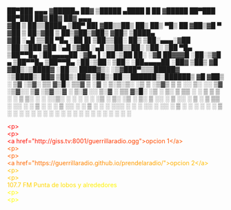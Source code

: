 

 ██▀███   ▄▄▄      ▓█████▄  ██▓ ▒█████       ▄████  █    ██ ▓█████  ██▀███   ██▀███   ██▓ ██▓     ██▓     ▄▄▄      
▓██ ▒ ██▒▒████▄    ▒██▀ ██▌▓██▒▒██▒  ██▒    ██▒ ▀█▒ ██  ▓██▒▓█   ▀ ▓██ ▒ ██▒▓██ ▒ ██▒▓██▒▓██▒    ▓██▒    ▒████▄    
▓██ ░▄█ ▒▒██  ▀█▄  ░██   █▌▒██▒▒██░  ██▒   ▒██░▄▄▄░▓██  ▒██░▒███   ▓██ ░▄█ ▒▓██ ░▄█ ▒▒██▒▒██░    ▒██░    ▒██  ▀█▄  
▒██▀▀█▄  ░██▄▄▄▄██ ░▓█▄   ▌░██░▒██   ██░   ░▓█  ██▓▓▓█  ░██░▒▓█  ▄ ▒██▀▀█▄  ▒██▀▀█▄  ░██░▒██░    ▒██░    ░██▄▄▄▄██ 
░██▓ ▒██▒ ▓█   ▓██▒░▒████▓ ░██░░ ████▓▒░   ░▒▓███▀▒▒▒█████▓ ░▒████▒░██▓ ▒██▒░██▓ ▒██▒░██░░██████▒░██████▒ ▓█   ▓██▒
░ ▒▓ ░▒▓░ ▒▒   ▓▒█░ ▒▒▓  ▒ ░▓  ░ ▒░▒░▒░     ░▒   ▒ ░▒▓▒ ▒ ▒ ░░ ▒░ ░░ ▒▓ ░▒▓░░ ▒▓ ░▒▓░░▓  ░ ▒░▓  ░░ ▒░▓  ░ ▒▒   ▓▒█░
  ░▒ ░ ▒░  ▒   ▒▒ ░ ░ ▒  ▒  ▒ ░  ░ ▒ ▒░      ░   ░ ░░▒░ ░ ░  ░ ░  ░  ░▒ ░ ▒░  ░▒ ░ ▒░ ▒ ░░ ░ ▒  ░░ ░ ▒  ░  ▒   ▒▒ ░
  ░░   ░   ░   ▒    ░ ░  ░  ▒ ░░ ░ ░ ▒     ░ ░   ░  ░░░ ░ ░    ░     ░░   ░   ░░   ░  ▒ ░  ░ ░     ░ ░     ░   ▒   
   ░           ░  ░   ░     ░      ░ ░           ░    ░        ░  ░   ░        ░      ░      ░  ░    ░  ░      ░  ░
                    ░                                                                                              





<div><font color="#ff0000"><</font><font color="#ff0100">p</font><font color="#ff0300">></font></div><div><font color="#ff0400"><</font><font color="#ff0500">p</font><font color="#ff0700">></font></div><div><font color="#ff0800"><</font><font color="#ff0900">a</font><font color="#ff0b00"> </font><font color="#ff0c00">h</font><font color="#ff0d00">r</font><font color="#ff0f00">e</font><font color="#ff1000">f</font><font color="#ff1100">=</font><font color="#ff1300">"</font><font color="#ff1400">h</font><font color="#ff1500">t</font><font color="#ff1600">t</font><font color="#ff1800">p</font><font color="#ff1900">:</font><font color="#ff1a00">/</font><font color="#ff1c00">/</font><font color="#ff1d00">g</font><font color="#ff1e00">i</font><font color="#ff2000">s</font><font color="#ff2100">s</font><font color="#ff2200">.</font><font color="#ff2400">t</font><font color="#ff2500">v</font><font color="#ff2600">:</font><font color="#ff2800">8</font><font color="#ff2900">0</font><font color="#ff2a00">0</font><font color="#ff2c00">1</font><font color="#ff2d00">/</font><font color="#ff2e00">g</font><font color="#ff3000">u</font><font color="#ff3100">e</font><font color="#ff3200">r</font><font color="#ff3400">r</font><font color="#ff3500">i</font><font color="#ff3600">l</font><font color="#ff3800">l</font><font color="#ff3900">a</font><font color="#ff3a00">r</font><font color="#ff3c00">a</font><font color="#ff3d00">d</font><font color="#ff3e00">i</font><font color="#ff3f00">o</font><font color="#ff4100">.</font><font color="#ff4200">o</font><font color="#ff4300">g</font><font color="#ff4500">g</font><font color="#ff4600">"</font><font color="#ff4700">></font><font color="#ff4900">o</font><font color="#ff4a00">p</font><font color="#ff4b00">c</font><font color="#ff4d00">i</font><font color="#ff4e00">o</font><font color="#ff4f00">n</font><font color="#ff5100"> </font><font color="#ff5200">1</font><font color="#ff5300"><</font><font color="#ff5500">/</font><font color="#ff5600">a</font><font color="#ff5700">></font></div><div><font color="#ff5900"><</font><font color="#ff5a00">p</font><font color="#ff5b00">></font></div><div><font color="#ff5d00"><</font><font color="#ff5e00">p</font><font color="#ff5f00">></font></div><div><font color="#ff6100"><</font><font color="#ff6200">a</font><font color="#ff6300"> </font><font color="#ff6500">h</font><font color="#ff6600">r</font><font color="#ff6700">e</font><font color="#ff6900">f</font><font color="#ff6a00">=</font><font color="#ff6b00">"</font><font color="#ff6c00">h</font><font color="#ff6e00">t</font><font color="#ff6f00">t</font><font color="#ff7000">p</font><font color="#ff7200">s</font><font color="#ff7300">:</font><font color="#ff7400">/</font><font color="#ff7600">/</font><font color="#ff7700">g</font><font color="#ff7800">u</font><font color="#ff7a00">e</font><font color="#ff7b00">r</font><font color="#ff7c00">r</font><font color="#ff7e00">i</font><font color="#ff7f00">l</font><font color="#ff8000">l</font><font color="#ff8200">a</font><font color="#ff8300">r</font><font color="#ff8400">a</font><font color="#ff8600">d</font><font color="#ff8700">i</font><font color="#ff8800">o</font><font color="#ff8a00">.</font><font color="#ff8b00">g</font><font color="#ff8c00">i</font><font color="#ff8e00">t</font><font color="#ff8f00">h</font><font color="#ff9100">u</font><font color="#ff9200">b</font><font color="#ff9300">.</font><font color="#ff9500">i</font><font color="#ff9600">o</font><font color="#ff9700">/</font><font color="#ff9900">p</font><font color="#ff9a00">r</font><font color="#ff9b00">e</font><font color="#ff9d00">n</font><font color="#ff9e00">d</font><font color="#ff9f00">e</font><font color="#ffa100">l</font><font color="#ffa200">a</font><font color="#ffa300">r</font><font color="#ffa500">a</font><font color="#ffa600">d</font><font color="#ffa700">i</font><font color="#ffa900">o</font><font color="#ffaa00">/</font><font color="#ffab00">"</font><font color="#ffad00">></font><font color="#ffae00">o</font><font color="#ffb000">p</font><font color="#ffb100">c</font><font color="#ffb200">i</font><font color="#ffb400">o</font><font color="#ffb500">n</font><font color="#ffb600"> </font><font color="#ffb800">2</font><font color="#ffb900"><</font><font color="#ffba00">/</font><font color="#ffbc00">a</font><font color="#ffbd00">></font></div><div><font color="#ffbe00"><</font><font color="#ffc000">p</font><font color="#ffc100">></font></div><div><font color="#ffc200"><</font><font color="#ffc400">p</font><font color="#ffc500">></font></div><div><font color="#ffc600">1</font><font color="#ffc800">0</font><font color="#ffc900">7</font><font color="#ffca00">.</font><font color="#ffcc00">7</font><font color="#ffcd00"> </font><font color="#ffce00">F</font><font color="#ffd000">M</font><font color="#ffd100"> </font><font color="#ffd300">P</font><font color="#ffd400">u</font><font color="#ffd500">n</font><font color="#ffd700">t</font><font color="#ffd800">a</font><font color="#ffd900"> </font><font color="#ffdb00">d</font><font color="#ffdc00">e</font><font color="#ffdd00"> </font><font color="#ffdf00">l</font><font color="#ffe000">o</font><font color="#ffe100">b</font><font color="#ffe300">o</font><font color="#ffe400">s</font><font color="#ffe500"> </font><font color="#ffe700">y</font><font color="#ffe800"> </font><font color="#ffe900">a</font><font color="#ffeb00">l</font><font color="#ffec00">r</font><font color="#ffed00">e</font><font color="#ffef00">d</font><font color="#fff000">e</font><font color="#fff200">d</font><font color="#fff300">o</font><font color="#fff400">r</font><font color="#fff600">e</font><font color="#fff700">s</font></div><div><font color="#fff800"><</font><font color="#fffa00">p</font><font color="#fffb00">></font></div><div><font color="#fffc00"><</font><font color="#fffe00">p</font><font color="#ffff00">></font></div>
